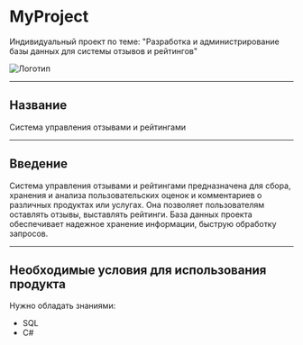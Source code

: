 # MyProject
 Индивидуальный проект по теме: "Разработка и администрирование базы данных для системы отзывов и рейтингов"

 ![Логотип](https://octodex.github.com/images/orderedlistocat.png "Логотип GitHub")

----
## Название

Система управления отзывами и рейтингами

----
## Введение

Система управления отзывами и рейтингами предназначена для сбора, хранения и анализа пользовательских оценок и комментариев о различных продуктах или услугах. Она позволяет пользователям оставлять отзывы, выставлять рейтинги. База данных проекта обеспечивает надежное хранение информации, быструю обработку запросов.

----
## Необходимые условия для использования продукта

Нужно обладать знаниями:
- SQL
- C#

